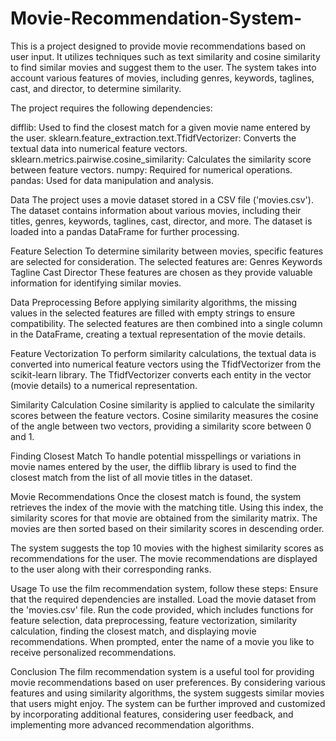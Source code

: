 # Movie-Recommendation-System-
This is a project designed to provide movie recommendations based on user input. It utilizes techniques such as text similarity and cosine similarity to find similar movies and suggest them to the user. The system takes into account various features of movies, including genres, keywords, taglines, cast, and director, to determine similarity.

The project requires the following dependencies:

difflib: Used to find the closest match for a given movie name entered by the user.
sklearn.feature_extraction.text.TfidfVectorizer: Converts the textual data into numerical feature vectors.
sklearn.metrics.pairwise.cosine_similarity: Calculates the similarity score between feature vectors.
numpy: Required for numerical operations.
pandas: Used for data manipulation and analysis.

Data
The project uses a movie dataset stored in a CSV file ('movies.csv'). The dataset contains information about various movies, including their titles, genres, keywords, taglines, cast, director, and more. The dataset is loaded into a pandas DataFrame for further processing.


Feature Selection
To determine similarity between movies, specific features are selected for consideration. The selected features are:
Genres
Keywords
Tagline
Cast
Director
These features are chosen as they provide valuable information for identifying similar movies.


Data Preprocessing
Before applying similarity algorithms, the missing values in the selected features are filled with empty strings to ensure compatibility. The selected features are then combined into a single column in the DataFrame, creating a textual representation of the movie details.


Feature Vectorization
To perform similarity calculations, the textual data is converted into numerical feature vectors using the TfidfVectorizer from the scikit-learn library. The TfidfVectorizer converts each entity in the vector (movie details) to a numerical representation.


Similarity Calculation
Cosine similarity is applied to calculate the similarity scores between the feature vectors. Cosine similarity measures the cosine of the angle between two vectors, providing a similarity score between 0 and 1.


Finding Closest Match
To handle potential misspellings or variations in movie names entered by the user, the difflib library is used to find the closest match from the list of all movie titles in the dataset.


Movie Recommendations
Once the closest match is found, the system retrieves the index of the movie with the matching title. Using this index, the similarity scores for that movie are obtained from the similarity matrix. The movies are then sorted based on their similarity scores in descending order.


The system suggests the top 10 movies with the highest similarity scores as recommendations for the user. The movie recommendations are displayed to the user along with their corresponding ranks.

Usage
To use the film recommendation system, follow these steps:
Ensure that the required dependencies are installed.
Load the movie dataset from the 'movies.csv' file.
Run the code provided, which includes functions for feature selection, data preprocessing, feature vectorization, similarity calculation, finding the closest match, and displaying movie recommendations.
When prompted, enter the name of a movie you like to receive personalized recommendations.


Conclusion
The film recommendation system is a useful tool for providing movie recommendations based on user preferences. By considering various features and using similarity algorithms, the system suggests similar movies that users might enjoy. The system can be further improved and customized by incorporating additional features, considering user feedback, and implementing more advanced recommendation algorithms.

